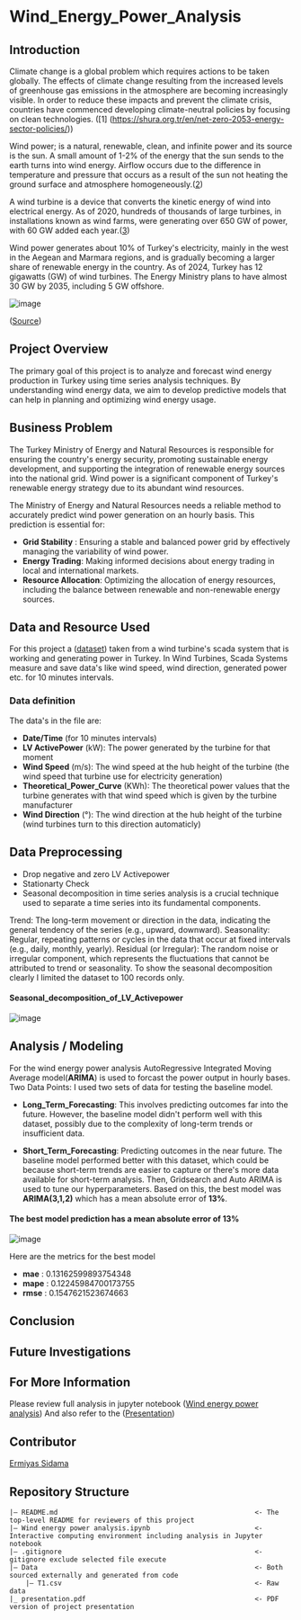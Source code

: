 # Wind_Energy_Power_Analysis
## Introduction
Climate change is a global problem which requires actions to be taken globally. The effects of climate change resulting from the increased levels of greenhouse gas emissions in the atmosphere are becoming increasingly visible. In order to reduce these impacts and prevent the climate crisis, countries have commenced developing climate-neutral policies by focusing on clean technologies.
([1] (https://shura.org.tr/en/net-zero-2053-energy-sector-policies/))

Wind power; is a natural, renewable, clean, and infinite power and its source is the sun. A small amount of 1-2% of the energy that the sun sends to the earth turns into wind energy. Airflow occurs due to the difference in temperature and pressure that occurs as a result of the sun not heating the ground surface and atmosphere homogeneously.([2](https://enerji.gov.tr/eigm-resources))

A wind turbine is a device that converts the kinetic energy of wind into electrical energy. As of 2020, hundreds of thousands of large turbines, in installations known as wind farms, were generating over 650 GW of power, with 60 GW added each year.([3](https://wwindea.org/world-wind-capacity-at-650-gw))

Wind power generates about 10% of Turkey's electricity, mainly in the west in the Aegean and Marmara regions, and is gradually becoming a larger share of renewable energy in the country. As of 2024, Turkey has 12 gigawatts (GW) of wind turbines. The Energy Ministry plans to have almost 30 GW by 2035, including 5 GW offshore.

![image](https://github.com/ermiyas-sidama/Wind_Energy_Power_Analysis/assets/160514617/8c778f08-78f8-4c97-ae5a-5e9774c66d7b)

([Source](https://windeurope.org/newsroom/news/the-turkish-wind-supply-chain-keeps-getting-stronger/))
## Project Overview
The primary goal of this project is to analyze and forecast wind energy production in Turkey using time series analysis techniques. By understanding wind energy data, we aim to develop predictive models that can help in planning and optimizing wind energy usage.

## Business Problem
The Turkey Ministry of Energy and Natural Resources is responsible for ensuring the country's energy security, promoting sustainable energy development, and supporting the integration of renewable energy sources into the national grid. Wind power is a significant component of Turkey's renewable energy strategy due to its abundant wind resources. 

The Ministry of Energy and Natural Resources needs a reliable method to accurately predict wind power generation on an hourly basis. This prediction is essential for:

- __Grid Stability__ : Ensuring a stable and balanced power grid by effectively managing the variability of wind power.
- __Energy Trading__: Making informed decisions about energy trading in local and international markets.
- __Resource Allocation__: Optimizing the allocation of energy resources, including the balance between renewable and non-renewable energy sources.
## Data and Resource Used
For this project a ([dataset](https://www.kaggle.com/datasets/berkerisen/wind-turbine-scada-dataset)) taken from a wind turbine's scada system that is working and generating power in Turkey. In Wind Turbines, Scada Systems measure and save data's like wind speed, wind direction, generated power etc. for 10 minutes intervals.
### Data definition
The data's in the file are:
- __Date/Time__ (for 10 minutes intervals)
- __LV ActivePower__ (kW): The power generated by the turbine for that moment
- __Wind Speed__ (m/s): The wind speed at the hub height of the turbine (the wind speed that turbine use for electricity generation)
- __Theoretical_Power_Curve__ (KWh): The theoretical power values that the turbine generates with that wind speed which is given by the turbine manufacturer
- __Wind Direction__ (°): The wind direction at the hub height of the turbine (wind turbines turn to this direction automaticly)

## Data Preprocessing
- Drop negative and zero LV Activepower
- Stationarty Check
- Seasonal decomposition in time series analysis is a crucial technique used to separate a time series into its fundamental components.

Trend: The long-term movement or direction in the data, indicating the general tendency of the series (e.g., upward, downward).
Seasonality: Regular, repeating patterns or cycles in the data that occur at fixed intervals (e.g., daily, monthly, yearly).
Residual (or Irregular): The random noise or irregular component, which represents the fluctuations that cannot be attributed to trend or seasonality.
To show the seasonal decomposition clearly I limited the dataset to 100 records only.
#### Seasonal_decomposition_of_LV_Activepower


![image](https://github.com/ermiyas-sidama/Wind_Energy_Power_Analysis/assets/160514617/be1a47c7-9b7d-4f71-9deb-edcfdbd99d63)
## Analysis / Modeling
For the wind energy power analysis AutoRegressive Integrated Moving Average model(__ARIMA__) is used to forcast the power output in hourly bases.
Two Data Points: I used two sets of data for testing the baseline model.

- __Long_Term_Forecasting__: This involves predicting outcomes far into the future. However, the baseline model didn't perform well with this dataset, possibly due to the complexity of long-term trends or insufficient data.

- __Short_Term_Forecasting__: Predicting outcomes in the near future. The baseline model performed better with this dataset, which could be because short-term trends are easier to capture or there's more data available for short-term analysis.
Then, Gridsearch and Auto ARIMA is used to tune our hyperparameters. Based on this, the best model was __ARIMA(3,1,2)__ which has a mean absolute error of __13%__.
#### The best model prediction has a mean absolute error of 13%

![image](https://github.com/ermiyas-sidama/Wind_Energy_Power_Analysis/assets/160514617/79322e31-0cb9-42e3-8edc-d88cf768fd1f)

Here are the metrics for the best model
- __mae__  : 0.13162599893754348
- __mape__ : 0.12245984700173755
- __rmse__ : 0.1547621523674663
  
## Conclusion


## Future Investigations


## For More Information
Please review full analysis in jupyter notebook ([Wind energy power analysis](https://github.com/ermiyas-sidama/Wind_Energy_Power_Analysis/blob/main/Wind_Energy_Power_Analysis.ipynb))
And also refer to the ([Presentation](https://github.com/ermiyas-sidama/Wind_Energy_Power_Analysis/blob/main/Wind_Energy_Power_Analysis.ipynb))

## Contributor

[Ermiyas Sidama](https://github.com/ermiyas-sidama)


## Repository Structure
```
|— README.md                                                 <- The top-level README for reviewers of this project
|— Wind energy power analysis.ipynb                          <- Interactive computing environment including analysis in Jupyter notebook
|— .gitignore                                                <- gitignore exclude selected file execute
|— Data                                                      <- Both sourced externally and generated from code
    |— T1.csv                                                <- Raw data 
|_ presentation.pdf                                          <- PDF version of project presentation
```



